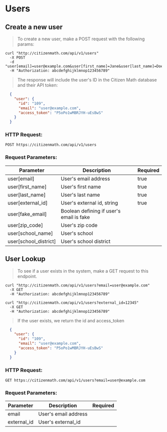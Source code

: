 # Users

## Create a new user

> To create a new user, make a POST request with the following params:

```curl
curl "http://citizenmath.com/api/v1/users"
  -X POST
  -d "user[email]=user@example.com&user[first_name]=Jane&user[last_name]=Doe"
  -H "Authorization: abcdefghijklmnop123456789"
```

> The response will include the user's ID in the Citizen Math database and their API token:

```json
  {
    "user": {
      "id": "109",
      "email": "user@example.com",
      "access_token": "P5oPo1wMBRJYH-uEsBwS"
    }
  }
```

### HTTP Request:

`POST https://citizenmath.com/api/v1/users`

### Request Parameters:

Parameter | Description | Required
--------- | ----------- | --------
user[email] | User's email address | true
user[first_name] | User's first name | true
user[last_name] | User's last name | true
user[external_id] | User's external id, string | true
user[fake_email] | Boolean defining if user's email is fake |
user[zip_code] | User's zip code |
user[school_name] | User's school |
user[school_district] | User's school district |


## User Lookup

> To see if a user exists in the system, make a GET request to this endpoint.

```curl
curl "http://citizenmath.com/api/v1/users?email=user@example.com"
  -X GET
  -H "Authorization: abcdefghijklmnop123456789"
```

```curl
curl "http://citizenmath.com/api/v1/users?external_id=12345"
  -X GET
  -H "Authorization: abcdefghijklmnop123456789"
```

> If the user exists, we return the id and access_token

```json
  {
    "user": {
      "id": "109",
      "email": "user@example.com",
      "access_token": "P5oPo1wMBRJYH-uEsBwS"
    }
  }
```

### HTTP Request:

`GET https://citizenmath.com/api/v1/users?email=user@example.com`

### Request Parameters:

Parameter | Description | Required
--------- | ----------- | --------
email | User's email address 
external_id | User's external_id
